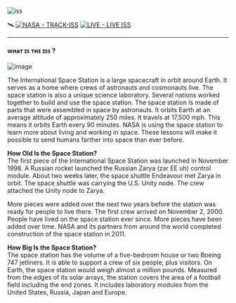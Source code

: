 ![iss](https://user-images.githubusercontent.com/99076537/224689143-7a500d62-e530-43bb-881e-11af2356282d.png)

🛰
[![NASA - TRACK-ISS](https://img.shields.io/static/v1?label=NASA&message=TRACK-ISS&color=1d3557&logo=%23E03C31&logoColor=48cae4)](https://www.nasa.gov/mission_pages/station/main/index.html)  [![LIVE - LIVE ISS](https://img.shields.io/static/v1?label=Live&message=LIVE+ISS&color=00b4d8)](https://eol.jsc.nasa.gov/ESRS/HDEV/)

---

<h4>ᴡʜᴀᴛ ɪꜱ ᴛʜᴇ ɪꜱꜱ ?</h4> 

![image](https://user-images.githubusercontent.com/99076537/224767178-53993f45-4699-4642-a623-642d935a81bc.png)

The International Space Station is a large spacecraft in orbit around Earth. It serves as a home where crews of astronauts and cosmonauts live. The space station is also a unique science laboratory. Several nations worked together to build and use the space station. The space station is made of parts that were assembled in space by astronauts. It orbits Earth at an average altitude of approximately 250 miles. It travels at 17,500 mph. This means it orbits Earth every 90 minutes. NASA is using the space station to learn more about living and working in space. These lessons will make it possible to send humans farther into space than ever before.

<b>How Old Is the Space Station?</b><br>
The first piece of the International Space Station was launched in November 1998. A Russian rocket launched the Russian Zarya (zar EE uh) control module. About two weeks later, the space shuttle Endeavour met Zarya in orbit. The space shuttle was carrying the U.S. Unity node. The crew attached the Unity node to Zarya.
 
More pieces were added over the next two years before the station was ready for people to live there. The first crew arrived on November 2, 2000. People have lived on the space station ever since. More pieces have been added over time. NASA and its partners from around the world completed construction of the space station in 2011.

<b>How Big Is the Space Station?</b><br>
The space station has the volume of a five-bedroom house or two Boeing 747 jetliners. It is able to support a crew of six people, plus visitors. On Earth, the space station would weigh almost a million pounds. Measured from the edges of its solar arrays, the station covers the area of a football field including the end zones. It includes laboratory modules from the United States, Russia, Japan and Europe.

